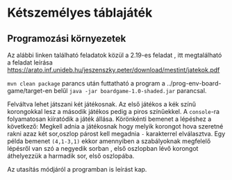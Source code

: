 # Kétszemélyes táblajáték
## Programozási környezetek

Az alábbi linken található feladatok közül a 2.19-es feladat , itt megtalálható a feladat leírása
https://arato.inf.unideb.hu/jeszenszky.peter/download/mestint/jatekok.pdf


 `mvn clean package` parancs után futtatható a program a ../prog-env-board-game/target-en belűl  `java -jar boardgame-1.0-shaded.jar` parancsal.
 
 Felváltva lehet játszani két játékosnak. Az első játékos a kék színű korongokkal lesz a második játékos pedig a piros színűekkel. A  `console`-ra folyamatosan kiíratódik a játék állása. Körönkénti bemenet a lépéshez a következő: Megkell adnia a játékosnak hogy melyik korongot hova szeretné rakni azaz két sor,oszlop párost kell megadnia `-` karakterrel elválasztva.
 Egy példa bemenet `(4,1-3,1)` ekkor amennyiben a szabályoknak megfelelő lépésről van szó a negyedik sorban , első oszlopban lévő korongot áthelyezzük a harmadik sor, első oszlopába.
 
 Az utasítás módjáról a programban is leírást kap.
